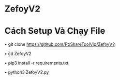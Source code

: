 # ZefoyV2
# Cách Setup Và Chạy File
 • git clone https://github.com/PoShareToolVip/ZefoyV2

 • cd ZefoyV2

 • pip3 install -r requirements.txt
 
 • python3 ZefoyV2.py
